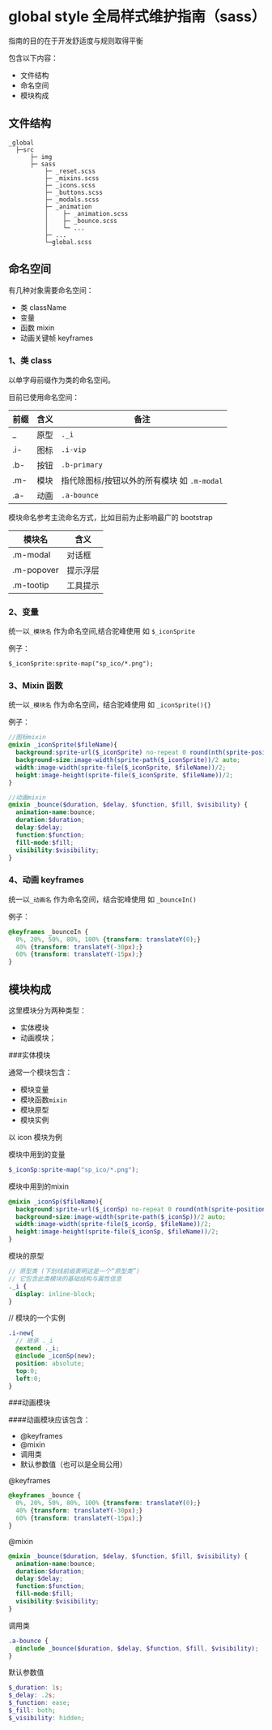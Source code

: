 #  global style  全局样式维护指南（sass）

指南的目的在于开发舒适度与规则取得平衡

包含以下内容：
- 文件结构
- 命名空间
- 模块构成


## 文件结构

```
_global
  ├─src
      ├─ img
      ├─ sass
          ├─ _reset.scss
          ├─ _mixins.scss           
          ├─ _icons.scss
          ├─ _buttons.scss         
          ├─ _modals.scss          
          ├─ _animation             
          │    ├─ _animation.scss
          │    ├─ _bounce.scss
          │    └─ ... 
          ├─ ...         
          └─global.scss 
```

## 命名空间

有几种对象需要命名空间：

- 类 className
- 变量
- 函数 mixin
- 动画关键帧 keyframes

### 1、类 class
以单字母前缀作为类的命名空间。

目前已使用命名空间：

 前缀| 含义 | 备注  
-----|------|-----------
 _   | 原型 | `._i` 
 .i- | 图标 | `.i-vip` 
 .b- | 按钮 | `.b-primary`
 .m- | 模块 | 指代除图标/按钮以外的所有模块 如 `.m-modal`
 .a- | 动画 | `.a-bounce` 
 
 
模块命名参考主流命名方式，比如目前为止影响最广的 bootstrap

 模块名     | 含义   
------------|---------
 .m-modal   | 对话框
 .m-popover | 提示浮层
 .m-tootip  | 工具提示


### 2、变量

统一以`_模块名` 作为命名空间,结合驼峰使用 如 `$_iconSprite`

例子：
```
$_iconSprite:sprite-map("sp_ico/*.png");
```


### 3、Mixin 函数

统一以`_模块名` 作为命名空间，结合驼峰使用 如 `_iconSprite(){}`

例子：
```scss
//图标mixin
@mixin _iconSprite($fileName){
  background:sprite-url($_iconSprite) no-repeat 0 round(nth(sprite-position($_iconSprite, $fileName), 2))/2;
  background-size:image-width(sprite-path($_iconSprite))/2 auto;
  width:image-width(sprite-file($_iconSprite, $fileName))/2;
  height:image-height(sprite-file($_iconSprite, $fileName))/2;
}

//动画mixin
@mixin _bounce($duration, $delay, $function, $fill, $visibility) {
  animation-name:bounce;
  duration:$duration;
  delay:$delay;
  function:$function;
  fill-mode:$fill;
  visibility:$visibility;
}

```


### 4、动画 keyframes

统一以`_动画名` 作为命名空间，结合驼峰使用 如 `_bounceIn()`

例子：
```scss
@keyframes _bounceIn {
  0%, 20%, 50%, 80%, 100% {transform: translateY(0);}
  40% {transform: translateY(-30px);}
  60% {transform: translateY(-15px);}
}
```



## 模块构成
这里模块分为两种类型：
- 实体模块
- 动画模块；


###实体模块

通常一个模块包含：
- 模块变量
- 模块函数`mixin`
- 模块原型
- 模块实例

以 icon 模块为例

模块中用到的变量
``` scss
$_iconSp:sprite-map("sp_ico/*.png");
```


模块中用到的mixin
``` scss
@mixin _iconSp($fileName){
  background:sprite-url($_iconSp) no-repeat 0 round(nth(sprite-position($_iconSp, $fileName), 2))/2;
  background-size:image-width(sprite-path($_iconSp))/2 auto;
  width:image-width(sprite-file($_iconSp, $fileName))/2;
  height:image-height(sprite-file($_iconSp, $fileName))/2;
}
```


模块的原型
``` scss
// 原型类 (下划线前缀表明这是一个“原型类”)
// 它包含此类模块的基础结构与属性信息
._i {
  display: inline-block;
}
```

// 模块的一个实例
``` scss
.i-new{
  // 继承 ._i
  @extend ._i; 
  @include _iconSp(new);
  position: absolute;
  top:0;
  left:0;
}
```


###动画模块

####动画模块应该包含：
- @keyframes
- @mixin
- 调用类
- 默认参数值（也可以是全局公用）


@keyframes
```scss
@keyframes _bounce {
  0%, 20%, 50%, 80%, 100% {transform: translateY(0);}
  40% {transform: translateY(-30px);}
  60% {transform: translateY(-15px);}
}
```

@mixin
```scss
@mixin _bounce($duration, $delay, $function, $fill, $visibility) {
  animation-name:bounce;
  duration:$duration;
  delay:$delay;
  function:$function;
  fill-mode:$fill;
  visibility:$visibility;
}
```


调用类
```scss
.a-bounce {
  @include _bounce($duration, $delay, $function, $fill, $visibility);
}
```

默认参数值
```scss
$_duration: 1s;
$_delay: .2s;
$_function: ease;
$_fill: both;
$_visibility: hidden;
```
